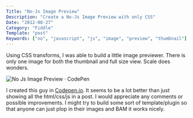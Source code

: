 ```yaml
---
Title: "No-Js Image Preview"
Description: "Create a No-Js Image Preview with only CSS"
Date: "2012-08-27"
Category: "Fiddle"
Template: "post"
Keywords: ["no", "javascript", "js", "image", "preview", "thumbnail"]
---
```


Using CSS transforms, I was able to build a little image previewer. There is only one image for both the thumbnail and full size view. Scale does wonders.

<div class="center">
  <img src="/images/No-Js-Image-Preview-CodePen.png" alt="No Js Image Preview · CodePen" >
</div>

I created this guy in [Codepen.io](http://codepen.io/james2doyle/pen/fChbD "Codepen.io"). It seems to be a lot better than just showing all the html/css/js in a post. I would appreciate any comments or possible improvements. I might try to build some sort of template/plugin so that anyone can just plop in their images and BAM it works nicely.
